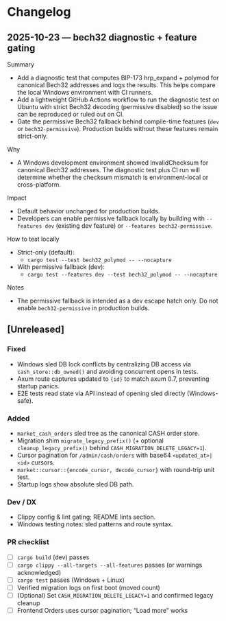 # Changelog

## 2025-10-23 — bech32 diagnostic + feature gating

Summary
- Add a diagnostic test that computes BIP-173 hrp_expand + polymod for canonical Bech32 addresses and logs the results. This helps compare the local Windows environment with CI runners.
- Add a lightweight GitHub Actions workflow to run the diagnostic test on Ubuntu with strict Bech32 decoding (permissive disabled) so the issue can be reproduced or ruled out on CI.
- Gate the permissive Bech32 fallback behind compile-time features (`dev` or `bech32-permissive`). Production builds without these features remain strict-only.

Why
- A Windows development environment showed InvalidChecksum for canonical Bech32 addresses. The diagnostic test plus CI run will determine whether the checksum mismatch is environment-local or cross-platform.

Impact
- Default behavior unchanged for production builds.
- Developers can enable permissive fallback locally by building with `--features dev` (existing dev feature) or `--features bech32-permissive`.

How to test locally
- Strict-only (default):
  - `cargo test --test bech32_polymod -- --nocapture`
- With permissive fallback (dev):
  - `cargo test --features dev --test bech32_polymod -- --nocapture`

Notes
- The permissive fallback is intended as a dev escape hatch only. Do not enable `bech32-permissive` in production builds.
## [Unreleased]
### Fixed
- Windows sled DB lock conflicts by centralizing DB access via `cash_store::db_owned()` and avoiding concurrent opens in tests.
- Axum route captures updated to `{id}` to match axum 0.7, preventing startup panics.
- E2E tests read state via API instead of opening sled directly (Windows-safe).

### Added
- `market_cash_orders` sled tree as the canonical CASH order store.
- Migration shim `migrate_legacy_prefix()` (+ optional `cleanup_legacy_prefix()` behind `CASH_MIGRATION_DELETE_LEGACY=1`).
- Cursor pagination for `/admin/cash/orders` with base64 `<updated_at>|<id>` cursors.
- `market::cursor::{encode_cursor, decode_cursor}` with round-trip unit test.
- Startup logs show absolute sled DB path.

### Dev / DX
- Clippy config & lint gating; README lints section.
- Windows testing notes: sled patterns and route syntax.

### PR checklist
- [ ] `cargo build` (dev) passes
- [ ] `cargo clippy --all-targets --all-features` passes (or warnings acknowledged)
- [ ] `cargo test` passes (Windows + Linux)
- [ ] Verified migration logs on first boot (moved count)
- [ ] (Optional) Set `CASH_MIGRATION_DELETE_LEGACY=1` and confirmed legacy cleanup
- [ ] Frontend Orders uses cursor pagination; “Load more” works
